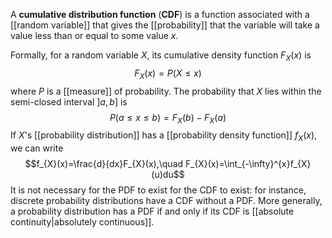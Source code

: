A **cumulative distribution function** (**CDF**) is a function associated with a [[random variable]] that gives the [[probability]] that the variable will take a value less than or equal to some value $x$.

Formally, for a random variable $X$, its cumulative density function $F_{X}(x)$ is
$$F_{X}(x)= P(X\leq x)$$
where $P$ is a [[measure]] of probability. The probability that $X$ lies within the semi-closed interval $]a,b]$ is
$$P(a\leq x\leq b)=F_{X}(b)-F_{X}(a)$$
If $X$'s [[probability distribution]] has a [[probability density function]] $f_{X}(x)$, we can write
$$f_{X}(x)=\frac{d}{dx}F_{X}(x),\quad F_{X}(x)=\int_{-\infty}^{x}f_{X}(u)du$$
It is not necessary for the PDF to exist for the CDF to exist: for instance, discrete probability distributions have a CDF without a PDF. More generally, a probability distribution has a PDF if and only if its CDF is [[absolute continuity|absolutely continuous]].